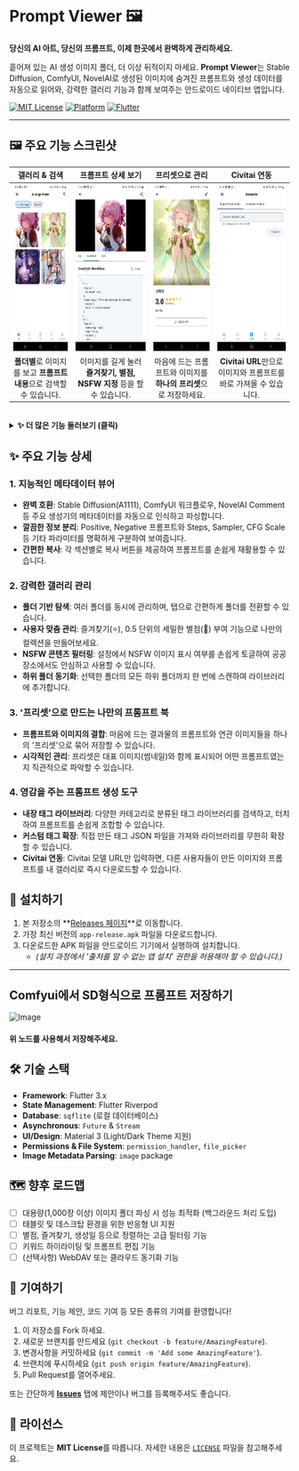 # Prompt Viewer 🖼️

**당신의 AI 아트, 당신의 프롬프트, 이제 한곳에서 완벽하게 관리하세요.**

흩어져 있는 AI 생성 이미지 폴더, 더 이상 뒤적이지 마세요. **Prompt Viewer**는 Stable Diffusion, ComfyUI, NovelAI로 생성된 이미지에 숨겨진 프롬프트와 생성 데이터를 자동으로 읽어와, 강력한 갤러리 기능과 함께 보여주는 안드로이드 네이티브 앱입니다.

[![MIT License](https://img.shields.io/badge/License-MIT-blue.svg)](LICENSE)
[![Platform](https://img.shields.io/badge/Platform-Android-green.svg)](#)
[![Flutter](https://img.shields.io/badge/Made%20with-Flutter-blue.svg)](https://flutter.dev)

---


## 🖼️ 주요 기능 스크린샷

| 갤러리 & 검색 | 프롬프트 상세 보기 | 프리셋으로 관리 | Civitai 연동 |
| :---: | :---: | :---: | :---: |
| <img src="example_images/home.jpg" height="300"/> | <img src="example_images/prompt.jpg" height="300"/>  |<img src="example_images/presets.jpg" height="300"/>  | <img src="example_images/civitai.jpg" height="300"/>  |
| **폴더별**로 이미지를 보고 **프롬프트 내용**으로 검색할 수 있습니다. | 이미지를 길게 눌러 **즐겨찾기, 별점, NSFW 지정** 등을 할 수 있습니다. | 마음에 드는 프롬프트와 이미지를 **하나의 프리셋**으로 저장하세요. | **Civitai URL**만으로 이미지와 프롬프트를 바로 가져올 수 있습니다. |

<br>

<details>
<summary><strong>✨ 더 많은 기능 둘러보기 (클릭)</strong></summary>
<br>
<table>
  <tr>
    <td align="center"><strong>프롬프트 생성</strong></td>
    <td align="center"><strong>마이페이지</strong></td>
    <td align="center"><strong>상세 설정</strong></td>
    <td align="center"><strong>태그 라이브러리</strong></td>
  </tr>
  <tr>
    <td align="center"><img src="example_images/tag_gen.jpg" width="200"></td>
    <td align="center"><img src="example_images/my_page.jpg" width="200"></td>
    <td align="center"><img src="example_images/setting.jpg" width="200"></td>
    <td align="center"><img src="example_images/tag_library.jpg" width="200"></td>
   
  </tr>
</table>
</details>

## ✨ 주요 기능 상세

### 1. 지능적인 메타데이터 뷰어
- **완벽 호환**: Stable Diffusion(A1111), ComfyUI 워크플로우, NovelAI Comment 등 주요 생성기의 메타데이터를 자동으로 인식하고 파싱합니다.
- **깔끔한 정보 분리**: Positive, Negative 프롬프트와 Steps, Sampler, CFG Scale 등 기타 파라미터를 명확하게 구분하여 보여줍니다.
- **간편한 복사**: 각 섹션별로 복사 버튼을 제공하여 프롬프트를 손쉽게 재활용할 수 있습니다.

### 2. 강력한 갤러리 관리
- **폴더 기반 탐색**: 여러 폴더를 동시에 관리하며, 탭으로 간편하게 폴더를 전환할 수 있습니다.
- **사용자 맞춤 관리**: 즐겨찾기(⭐), 0.5 단위의 세밀한 별점(🌟) 부여 기능으로 나만의 컬렉션을 만들어보세요.
- **NSFW 콘텐츠 필터링**: 설정에서 NSFW 이미지 표시 여부를 손쉽게 토글하여 공공장소에서도 안심하고 사용할 수 있습니다.
- **하위 폴더 동기화**: 선택한 폴더의 모든 하위 폴더까지 한 번에 스캔하여 라이브러리에 추가합니다.

### 3. '프리셋'으로 만드는 나만의 프롬프트 북
- **프롬프트와 이미지의 결합**: 마음에 드는 결과물의 프롬프트와 연관 이미지들을 하나의 '프리셋'으로 묶어 저장할 수 있습니다.
- **시각적인 관리**: 프리셋은 대표 이미지(썸네일)와 함께 표시되어 어떤 프롬프트였는지 직관적으로 파악할 수 있습니다.

### 4. 영감을 주는 프롬프트 생성 도구
- **내장 태그 라이브러리**: 다양한 카테고리로 분류된 태그 라이브러리를 검색하고, 터치하여 프롬프트를 손쉽게 조합할 수 있습니다.
- **커스텀 태그 확장**: 직접 만든 태그 JSON 파일을 가져와 라이브러리를 무한히 확장할 수 있습니다.
- **Civitai 연동**: Civitai 모델 URL만 입력하면, 다른 사용자들이 만든 이미지와 프롬프트를 내 갤러리로 즉시 다운로드할 수 있습니다.

## 🚀 설치하기

1.  본 저장소의 **[Releases 페이지](https://github.com/squirrel765/Prompt_Viewer/releases)**로 이동합니다.
2.  가장 최신 버전의 `app-release.apk` 파일을 다운로드합니다.
3.  다운로드한 APK 파일을 안드로이드 기기에서 실행하여 설치합니다.
    - _(설치 과정에서 '출처를 알 수 없는 앱 설치' 권한을 허용해야 할 수 있습니다.)_

---
## Comfyui에서 SD형식으로 프롬프트 저장하기
<img width="326" height="839" alt="Image" src="https://github.com/user-attachments/assets/98e1e2bc-239e-40d9-a683-db0361e6a50a" /><br> 

#### 위 노드를 사용해서 저장해주세요.

## 🛠️ 기술 스택

-   **Framework**: Flutter 3.x
-   **State Management**: Flutter Riverpod
-   **Database**: `sqflite` (로컬 데이터베이스)
-   **Asynchronous**: `Future` & `Stream`
-   **UI/Design**: Material 3 (Light/Dark Theme 지원)
-   **Permissions & File System**: `permission_handler`, `file_picker`
-   **Image Metadata Parsing**: `image` package

## 🗺️ 향후 로드맵

-   [ ] 대용량(1,000장 이상) 이미지 폴더 파싱 시 성능 최적화 (백그라운드 처리 도입)
-   [ ] 태블릿 및 데스크탑 환경을 위한 반응형 UI 지원
-   [ ] 별점, 즐겨찾기, 생성일 등으로 정렬하는 고급 필터링 기능
-   [ ] 키워드 하이라이팅 및 프롬프트 편집 기능
-   [ ] (선택사항) WebDAV 또는 클라우드 동기화 기능

## 🤝 기여하기

버그 리포트, 기능 제안, 코드 기여 등 모든 종류의 기여를 환영합니다!
1.  이 저장소를 Fork 하세요.
2.  새로운 브랜치를 만드세요 (`git checkout -b feature/AmazingFeature`).
3.  변경사항을 커밋하세요 (`git commit -m 'Add some AmazingFeature'`).
4.  브랜치에 푸시하세요 (`git push origin feature/AmazingFeature`).
5.  Pull Request를 열어주세요.

또는 간단하게 **[Issues](https://github.com/squirrel765/Prompt_Viewer/issues)** 탭에 제안이나 버그를 등록해주셔도 좋습니다.

## 📄 라이선스

이 프로젝트는 **MIT License**를 따릅니다. 자세한 내용은 [`LICENSE`](LICENSE) 파일을 참고해주세요.